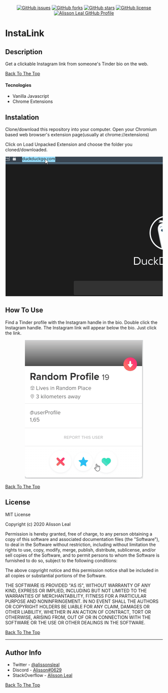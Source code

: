 <p align="center">
    <a href="https://github.com/Alissonsleal/InstaLink/issues"><img alt="GitHub issues" src="https://img.shields.io/github/issues/Alissonsleal/InstaLink?color=sucess&style=flat-square"></a>
    <a href="https://github.com/Alissonsleal/InstaLink/network"><img alt="GitHub forks" src="https://img.shields.io/github/forks/Alissonsleal/InstaLink?color=sucess&style=flat-square"></a>
    <a href="https://github.com/Alissonsleal/InstaLink/stargazers"><img alt="GitHub stars" src="https://img.shields.io/github/stars/Alissonsleal/InstaLink?color=sucess&style=flat-square"></a>
    <a href="https://github.com/Alissonsleal/InstaLink/blob/master/LICENSE"><img alt="GitHub license" src="https://img.shields.io/github/license/Alissonsleal/InstaLink?color=sucess&style=flat-square"></a>
    <a href="https://github.com/Alissonsleal/"><img alt="Alisson Leal GitHub Profile" src="https://img.shields.io/badge/made%20by-Alisson%20Leal-sucess?style=flat-square&logo=appveyor"></a>
</p>

# InstaLink

## Description

Get a clickable Instagram link from someone's Tinder bio on the web.

[Back To The Top](#InstaLink)

#### Tecnologies

- Vanilla Javascript
- Chrome Extensions

## Instalation

Clone/download this repository into your computer.
Open your Chromium based web browser's extension page(usually at chrome://extensions)

Click on Load Unpacked Extension and choose the folder you cloned/downloaded.

<p align="center">
<img src="./instalation.gif" alt="Instalation" >
</p>

## How To Use

Find a Tinder profile with the Instagram handle in the bio.
Double click the Instagram handle.
The Instagram link will appear below the bio.
Just click the link.

<p align="center">
<img src="./usage.gif" alt="Usage" >
</p>

[Back To The Top](#Reddit-API-to-JSON)

## License

MIT License

Copyright (c) 2020 Alisson Leal

Permission is hereby granted, free of charge, to any person obtaining a copy
of this software and associated documentation files (the "Software"), to deal
in the Software without restriction, including without limitation the rights
to use, copy, modify, merge, publish, distribute, sublicense, and/or sell
copies of the Software, and to permit persons to whom the Software is
furnished to do so, subject to the following conditions:

The above copyright notice and this permission notice shall be included in all
copies or substantial portions of the Software.

THE SOFTWARE IS PROVIDED "AS IS", WITHOUT WARRANTY OF ANY KIND, EXPRESS OR
IMPLIED, INCLUDING BUT NOT LIMITED TO THE WARRANTIES OF MERCHANTABILITY,
FITNESS FOR A PARTICULAR PURPOSE AND NONINFRINGEMENT. IN NO EVENT SHALL THE
AUTHORS OR COPYRIGHT HOLDERS BE LIABLE FOR ANY CLAIM, DAMAGES OR OTHER
LIABILITY, WHETHER IN AN ACTION OF CONTRACT, TORT OR OTHERWISE, ARISING FROM,
OUT OF OR IN CONNECTION WITH THE SOFTWARE OR THE USE OR OTHER DEALINGS IN THE
SOFTWARE.

[Back To The Top](#read-me-template)

---

## Author Info

- Twitter - [@alissonsleal](https://twitter.com/alissonsleal)
- Discord - [Alisson#0629](https://discord.com/)
- StackOverflow - [Alisson Leal](https://stackoverflow.com/users/14122260/alisson-leal)

[Back To The Top](#read-me-template)
